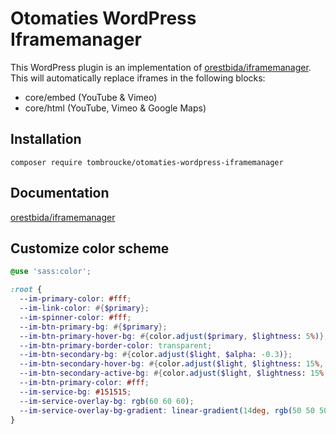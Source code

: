 # Otomaties WordPress Iframemanager

This WordPress plugin is an implementation of [orestbida/iframemanager](https://github.com/orestbida/iframemanager). This will automatically replace iframes in the following blocks:
- core/embed (YouTube & Vimeo)
- core/html (YouTube, Vimeo & Google Maps)

## Installation

`composer require tombroucke/otomaties-wordpress-iframemanager`

## Documentation

[orestbida/iframemanager](https://github.com/orestbida/iframemanager)

## Customize color scheme
```scss
@use 'sass:color';

:root {
  --im-primary-color: #fff;
  --im-link-color: #{$primary};
  --im-spinner-color: #fff;
  --im-btn-primary-bg: #{$primary};
  --im-btn-primary-hover-bg: #{color.adjust($primary, $lightness: 5%)};
  --im-btn-primary-border-color: transparent;
  --im-btn-secondary-bg: #{color.adjust($light, $alpha: -0.3)};
  --im-btn-secondary-hover-bg: #{color.adjust($light, $lightness: 15%, $alpha: -0.2)};
  --im-btn-secondary-active-bg: #{color.adjust($light, $lightness: 15%, $alpha: -0.2)};
  --im-btn-primary-color: #fff;
  --im-service-bg: #151515;
  --im-service-overlay-bg: rgb(60 60 60);
  --im-service-overlay-bg-gradient: linear-gradient(14deg, rgb(50 50 50 / 100%) 0%, rgb(215 215 215 / 11.8%) 100%);
}
```
